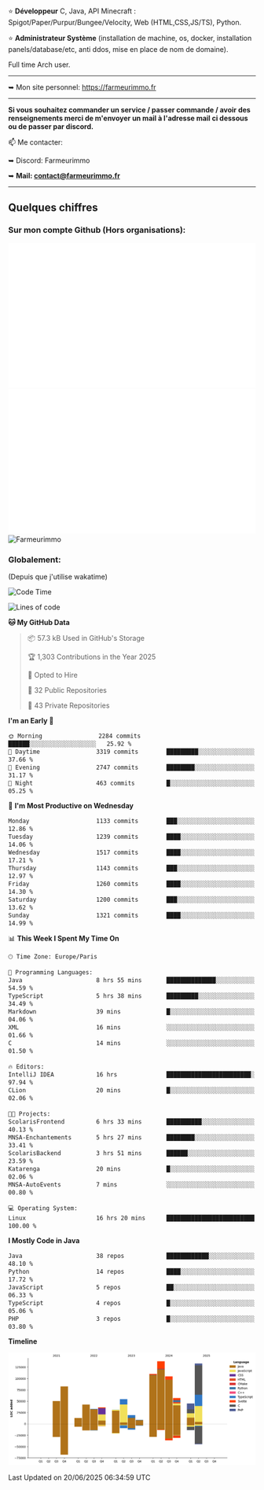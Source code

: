 ⭐ **Développeur** C, Java, API Minecraft : Spigot/Paper/Purpur/Bungee/Velocity, Web (HTML,CSS,JS/TS), Python.

⭐ **Administrateur Système** (installation de machine, os, docker, installation panels/database/etc, anti ddos, mise en place de nom de domaine).

Full time Arch user.

---

➥ Mon site personnel: https://farmeurimmo.fr

---

**Si vous souhaitez commander un service / passer commande / avoir des renseignements merci de m'envoyer un mail à l'adresse mail ci dessous ou de passer par discord.**

📫 Me contacter:
 
   ➥ Discord: Farmeurimmo
   
   ➥ **Mail: contact@farmeurimmo.fr**

---
## Quelques chiffres

### Sur mon compte Github (Hors organisations):

<a href="https://github.com/Farmeurimmo/github-stats">
<img src="https://github.com/Farmeurimmo/github-stats/blob/master/generated/overview.svg#gh-dark-mode-only" />
<img src="https://github.com/Farmeurimmo/github-stats/blob/master/generated/languages.svg#gh-dark-mode-only" />
</a>

<img src="https://komarev.com/ghpvc/?username=Farmeurimmo" alt="Farmeurimmo" />

### Globalement:

(Depuis que j'utilise wakatime)
<!--START_SECTION:waka-->
![Code Time](http://img.shields.io/badge/Code%20Time-2%2C120%20hrs%2025%20mins-blue)

![Lines of code](https://img.shields.io/badge/From%20Hello%20World%20I%27ve%20Written-963.6%20thousand%20lines%20of%20code-blue)

**🐱 My GitHub Data** 

> 📦 57.3 kB Used in GitHub's Storage 
 > 
> 🏆 1,303 Contributions in the Year 2025
 > 
> 💼 Opted to Hire
 > 
> 📜 32 Public Repositories 
 > 
> 🔑 43 Private Repositories 
 > 
**I'm an Early 🐤** 

```text
🌞 Morning                2284 commits        ██████░░░░░░░░░░░░░░░░░░░   25.92 % 
🌆 Daytime                3319 commits        █████████░░░░░░░░░░░░░░░░   37.66 % 
🌃 Evening                2747 commits        ████████░░░░░░░░░░░░░░░░░   31.17 % 
🌙 Night                  463 commits         █░░░░░░░░░░░░░░░░░░░░░░░░   05.25 % 
```
📅 **I'm Most Productive on Wednesday** 

```text
Monday                   1133 commits        ███░░░░░░░░░░░░░░░░░░░░░░   12.86 % 
Tuesday                  1239 commits        ████░░░░░░░░░░░░░░░░░░░░░   14.06 % 
Wednesday                1517 commits        ████░░░░░░░░░░░░░░░░░░░░░   17.21 % 
Thursday                 1143 commits        ███░░░░░░░░░░░░░░░░░░░░░░   12.97 % 
Friday                   1260 commits        ████░░░░░░░░░░░░░░░░░░░░░   14.30 % 
Saturday                 1200 commits        ███░░░░░░░░░░░░░░░░░░░░░░   13.62 % 
Sunday                   1321 commits        ████░░░░░░░░░░░░░░░░░░░░░   14.99 % 
```


📊 **This Week I Spent My Time On** 

```text
🕑︎ Time Zone: Europe/Paris

💬 Programming Languages: 
Java                     8 hrs 55 mins       ██████████████░░░░░░░░░░░   54.59 % 
TypeScript               5 hrs 38 mins       █████████░░░░░░░░░░░░░░░░   34.49 % 
Markdown                 39 mins             █░░░░░░░░░░░░░░░░░░░░░░░░   04.06 % 
XML                      16 mins             ░░░░░░░░░░░░░░░░░░░░░░░░░   01.66 % 
C                        14 mins             ░░░░░░░░░░░░░░░░░░░░░░░░░   01.50 % 

🔥 Editors: 
IntelliJ IDEA            16 hrs              ████████████████████████░   97.94 % 
CLion                    20 mins             █░░░░░░░░░░░░░░░░░░░░░░░░   02.06 % 

🐱‍💻 Projects: 
ScolarisFrontend         6 hrs 33 mins       ██████████░░░░░░░░░░░░░░░   40.13 % 
MNSA-Enchantements       5 hrs 27 mins       ████████░░░░░░░░░░░░░░░░░   33.41 % 
ScolarisBackend          3 hrs 51 mins       ██████░░░░░░░░░░░░░░░░░░░   23.59 % 
Katarenga                20 mins             █░░░░░░░░░░░░░░░░░░░░░░░░   02.06 % 
MNSA-AutoEvents          7 mins              ░░░░░░░░░░░░░░░░░░░░░░░░░   00.80 % 

💻 Operating System: 
Linux                    16 hrs 20 mins      █████████████████████████   100.00 % 
```

**I Mostly Code in Java** 

```text
Java                     38 repos            ████████████░░░░░░░░░░░░░   48.10 % 
Python                   14 repos            ████░░░░░░░░░░░░░░░░░░░░░   17.72 % 
JavaScript               5 repos             ██░░░░░░░░░░░░░░░░░░░░░░░   06.33 % 
TypeScript               4 repos             █░░░░░░░░░░░░░░░░░░░░░░░░   05.06 % 
PHP                      3 repos             █░░░░░░░░░░░░░░░░░░░░░░░░   03.80 % 
```



**Timeline**

![Lines of Code chart](https://raw.githubusercontent.com/Farmeurimmo/Farmeurimmo/main/assets/bar_graph.png)


 Last Updated on 20/06/2025 06:34:59 UTC
<!--END_SECTION:waka-->
